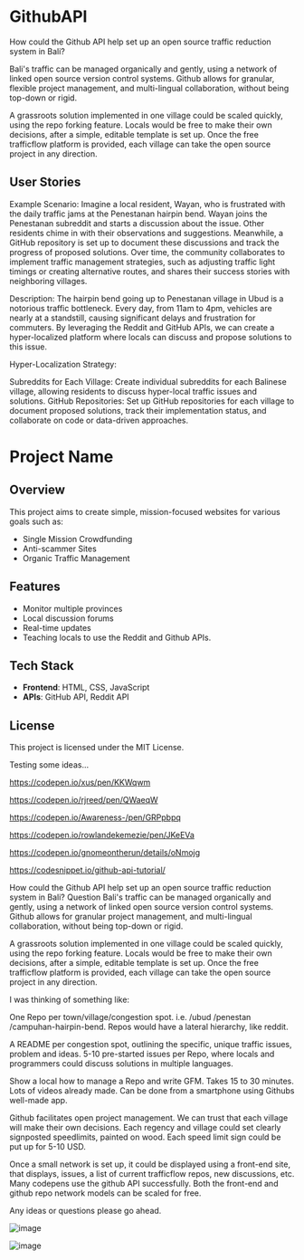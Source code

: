 # GithubAPI

How could the Github API help set up an open source traffic reduction system in Bali? 

Bali's traffic can be managed organically and gently, using a network of linked open source version control systems. Github allows for granular, flexible project management, and multi-lingual collaboration, without being top-down or rigid.

A grassroots solution implemented in one village could be scaled quickly, using the repo forking feature. Locals would be free to make their own decisions, after a simple, editable template is set up. Once the free trafficflow platform is provided, each village can take the open source project in any direction.

## User Stories

Example Scenario: Imagine a local resident, Wayan, who is frustrated with the daily traffic jams at the Penestanan hairpin bend. Wayan joins the Penestanan subreddit and starts a discussion about the issue. Other residents chime in with their observations and suggestions. Meanwhile, a GitHub repository is set up to document these discussions and track the progress of proposed solutions. Over time, the community collaborates to implement traffic management strategies, such as adjusting traffic light timings or creating alternative routes, and shares their success stories with neighboring villages.

Description: The hairpin bend going up to Penestanan village in Ubud is a notorious traffic bottleneck. Every day, from 11am to 4pm, vehicles are nearly at a standstill, causing significant delays and frustration for commuters. By leveraging the Reddit and GitHub APIs, we can create a hyper-localized platform where locals can discuss and propose solutions to this issue.

Hyper-Localization Strategy:

Subreddits for Each Village: Create individual subreddits for each Balinese village, allowing residents to discuss hyper-local traffic issues and solutions. GitHub Repositories: Set up GitHub repositories for each village to document proposed solutions, track their implementation status, and collaborate on code or data-driven approaches.

# Project Name

## Overview
This project aims to create simple, mission-focused websites for various goals such as:

- Single Mission Crowdfunding
- Anti-scammer Sites
- Organic Traffic Management

## Features
- Monitor multiple provinces
- Local discussion forums
- Real-time updates
- Teaching locals to use the Reddit and Github APIs.

## Tech Stack
- **Frontend**: HTML, CSS, JavaScript
- **APIs**: GitHub API, Reddit API

## License
This project is licensed under the MIT License.

Testing some ideas...

https://codepen.io/xus/pen/KKWqwm

https://codepen.io/rjreed/pen/QWaeqW

https://codepen.io/Awareness-/pen/GRPpbpq

https://codepen.io/rowlandekemezie/pen/JKeEVa

https://codepen.io/gnomeontherun/details/oNmojg

https://codesnippet.io/github-api-tutorial/ 

How could the Github API help set up an open source traffic reduction system in Bali?
Question
Bali's traffic can be managed organically and gently, using a network of linked open source version control systems. Github allows for granular project management, and multi-lingual collaboration, without being top-down or rigid.

A grassroots solution implemented in one village could be scaled quickly, using the repo forking feature. Locals would be free to make their own decisions, after a simple, editable template is set up. Once the free trafficflow platform is provided, each village can take the open source project in any direction.

I was thinking of something like:

One Repo per town/village/congestion spot. i.e. /ubud /penestan /campuhan-hairpin-bend. Repos would have a lateral hierarchy, like reddit.

A README per congestion spot, outlining the specific, unique traffic issues, problem and ideas. 5-10 pre-started issues per Repo, where locals and programmers could discuss solutions in multiple languages.

Show a local how to manage a Repo and write GFM. Takes 15 to 30 minutes. Lots of videos already made. Can be done from a smartphone using Githubs well-made app.

Github facilitates open project management. We can trust that each village will make their own decisions. Each regency and village could set clearly signposted speedlimits, painted on wood. Each speed limit sign could be put up for 5-10 USD.

Once a small network is set up, it could be displayed using a front-end site, that displays, issues, a list of current trafficflow repos, new discussions, etc. Many codepens use the github API successfully. Both the front-end and github repo network models can be scaled for free.

Any ideas or questions please go ahead.

![image](https://github.com/user-attachments/assets/d658793f-c57d-4b75-901e-1ede0dbffb3a)

![image](https://github.com/user-attachments/assets/19695d30-6b21-41d1-80bf-4adc44ba81bf)
